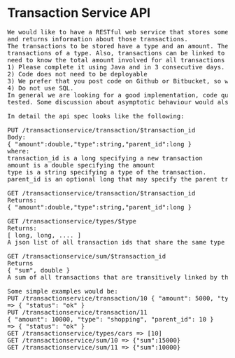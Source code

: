 # Transaction Service API
<pre>
We would like to have a RESTful web service that stores some transactions (in memory is fine)
and returns information about those transactions.
The transactions to be stored have a type and an amount. The service should support returning all
transactions of a type. Also, transactions can be linked to each other (using a "parent_id") and we
need to know the total amount involved for all transactions linked to a particular transaction.
1) Please complete it using Java and in 3 consecutive days.
2) Code does not need to be deployable
3) We prefer that you post code on Github or Bitbucket, so we can review the code.
4) Do not use SQL.
In general we are looking for a good implementation, code quality and how the implementation is
tested. Some discussion about asymptotic behaviour would also be appreciated.

In detail the api spec looks like the following:

PUT /transactionservice/transaction/$transaction_id
Body:
{ "amount":double,"type":string,"parent_id":long }
where:
transaction_id is a long specifying a new transaction
amount is a double specifying the amount
type is a string specifying a type of the transaction.
parent_id is an optional long that may specify the parent transaction of this transaction.

GET /transactionservice/transaction/$transaction_id
Returns:
{ "amount":double,"type":string,"parent_id":long }

GET /transactionservice/types/$type
Returns:
[ long, long, .... ]
A json list of all transaction ids that share the same type $type.

GET /transactionservice/sum/$transaction_id
Returns
{ "sum", double }
A sum of all transactions that are transitively linked by their parent_id to $transaction_id.

Some simple examples would be:
PUT /transactionservice/transaction/10 { "amount": 5000, "type": "cars" }
=> { "status": "ok" }
PUT /transactionservice/transaction/11
{ "amount": 10000, "type": "shopping", "parent_id": 10 }
=> { "status": "ok" }
GET /transactionservice/types/cars => [10]
GET /transactionservice/sum/10 => {"sum":15000}
GET /transactionservice/sum/11 => {"sum":10000}
</pre>
